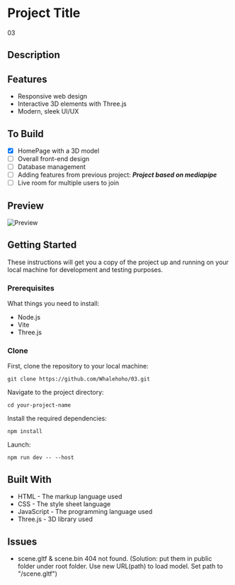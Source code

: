 # Project Title
03

## Description

## Features
- Responsive web design
- Interactive 3D elements with Three.js
- Modern, sleek UI/UX

## To Build
- [x] HomePage with a 3D model
- [ ] Overall front-end design
- [ ] Database management
- [ ] Adding features from previous project: ***Project based on mediapipe***
- [ ] Live room for multiple users to join

## Preview
![Preview](https://github.com/Whalehoho/03/blob/deploy/assets/Media_240330_044829.gif)

## Getting Started
These instructions will get you a copy of the project up and running on your local machine for development and testing purposes.

### Prerequisites
What things you need to install:
- Node.js
- Vite
- Three.js

### Clone
First, clone the repository to your local machine:

`git clone https://github.com/Whalehoho/03.git`

Navigate to the project directory:

`cd your-project-name`

Install the required dependencies:

`npm install`

Launch:

`npm run dev -- --host`

## Built With
- HTML - The markup language used
- CSS - The style sheet language
- JavaScript - The programming language used
- Three.js - 3D library used

## Issues
* scene.gltf & scene.bin 404 not found. (Solution: put them in public folder under root folder. Use new URL(path) to load model. Set path to "/scene.gltf")
